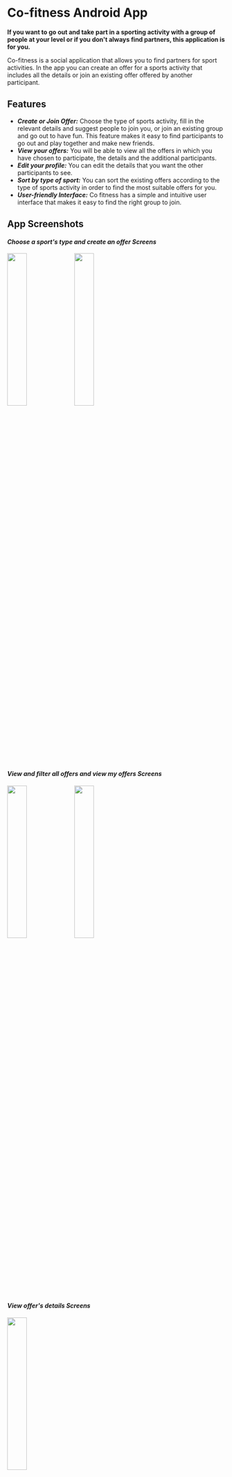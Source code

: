 # Co-fitness Android App
**If you want to go out and take part in a sporting activity with a group of people at your level or if you don't always find partners, this application is for you.**

Co-fitness is a social application that allows you to find partners for sport activities.
In the app you can create an offer for a sports activity that includes all the details or join an existing offer offered by another participant.

## Features

- ***Create or Join Offer:*** Choose the type of sports activity, fill in the relevant details and suggest people to join you, or join an existing group and go out to have fun.
                              This feature makes it easy to find participants to go out and play together and make new friends.
- ***View your offers:*** You will be able to view all the offers in which you have chosen to participate, the details and the additional participants.
- ***Edit your profile:*** You can edit the details that you want the other participants to see.
- ***Sort by type of sport:*** You can sort the existing offers according to the type of sports activity in order to find the most suitable offers for you.
- ***User-friendly Interface:*** Co fitness has a simple and intuitive user interface that makes it easy to find the right group to join.

## App Screenshots
#### *Choose a sport's type and create an offer Screens*
<img src="https://github.com/noytsafrir/Co-fitness_App/assets/58825555/a344b805-5a40-4516-aa2b-8473b8ea1d68.jpg"
width = "30%">
<img src="https://github.com/noytsafrir/Co-fitness_App/assets/58825555/55bee001-c350-42fc-a2eb-23784ce5371c.jpg"
width = "30%">

#### *View and filter all offers and view my offers Screens*

<img src="https://github.com/noytsafrir/Co-fitness_App/assets/58825555/8f82e764-fed9-463d-937b-290669b99e47.jpg"
width = "30%">
<img src="https://github.com/noytsafrir/Co-fitness_App/assets/58825555/3780e533-3d7d-4ce6-ba15-e4b2e192bdb4.jpg"
width = "30%">

#### *View offer's details Screens*

<img src="https://github.com/noytsafrir/Co-fitness_App/assets/58825555/1e69bc29-3a69-4bb9-a3a6-42024ee7dd82.jpg"
width = "30%">

#### *Edit my profile Screens*

<img src="https://github.com/noytsafrir/Co-fitness_App/assets/58825555/b24fcb89-b66d-4ceb-837d-77ef69e7e76a.jpg"
width = "30%">

#### Video:

https://github.com/noytsafrir/Co-fitness_App/assets/58825555/1577607d-17d5-4ae4-8990-f2fc5ced18fd




